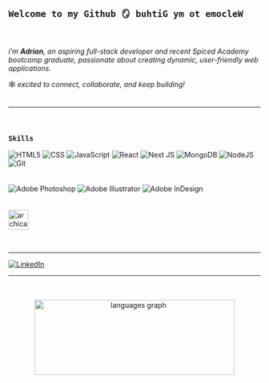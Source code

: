 ## `Welcome to my Github 🪞 buhtiG ym ot emocleW`
<br>

*i'm <strong>Adrian</strong>, an aspiring full-stack developer and recent Spiced Academy bootcamp graduate, passionate about creating dynamic, user-friendly web applications.*

🕸️ *excited to connect, collaborate, and keep building!*
<br />
<br />
<hr>
<br />

### `Skills`
![HTML5](https://img.shields.io/badge/html5-%23E34F26.svg?style=for-the-badge&logo=html5&logoColor=white)
![CSS](https://img.shields.io/badge/CSS3-1572B6?style=for-the-badge&logo=css3&logoColor=white)
![JavaScript](https://img.shields.io/badge/Javascript-F7DF1E?logo=javascript&logoColor=black&style=for-the-badge)
![React](https://img.shields.io/badge/react-%2320232a.svg?style=for-the-badge&logo=react&logoColor=%2361DAFB)
![Next JS](https://img.shields.io/badge/Next-black?style=for-the-badge&logo=next.js&logoColor=white)
![MongoDB](https://img.shields.io/badge/MongoDB-%234ea94b.svg?style=for-the-badge&logo=mongodb&logoColor=white)
![NodeJS](https://img.shields.io/badge/node.js-6DA55F?style=for-the-badge&logo=node.js&logoColor=white)
![Git](https://img.shields.io/badge/git-%23F05033.svg?style=for-the-badge&logo=git&logoColor=white)
<br>
<br>
<br>
![Adobe Photoshop](https://img.shields.io/badge/Adobe%20Photoshop-31A8FF?logo=Adobe%20Photoshop&logoColor=black)
![Adobe Illustrator](https://img.shields.io/badge/Adobe%20Illustrator-FF9A00?logo=adobe%20illustrator&logoColor=white)
![Adobe InDesign](https://img.shields.io/badge/Adobe%20InDesign-49021F?logo=adobeindesign&logoColor=white)
<br>
<br>
<br>
<img src="https://findvectorlogo.com/wp-content/uploads/2022/04/archicad-vector-logo-2022.png" height="40" alt="archicad"  />

<br>
<hr>

[![LinkedIn](https://img.shields.io/badge/LinkedIn-0077B5?style=for-the-badge&logo=linkedin&logoColor=white)](https://www.linkedin.com/in/adrian-ricken)

<hr>
<br>
<br>
<div align="center";>
  <img src="https://github-readme-stats.vercel.app/api/top-langs?username=adrianricken&locale=en&hide_title=false&layout=compact&card_width=320&langs_count=5&theme=default&hide_border=false&order=2" height="150" width="400" alt="languages graph"  />
</div>

###

###

###


###
